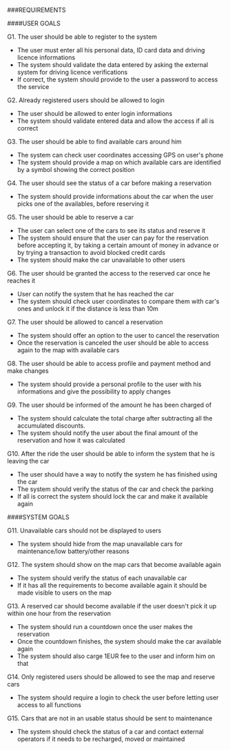 ###REQUIREMENTS

####USER GOALS

G1. The user should be able to register to the system

* The user must enter all his personal data, ID card data and driving licence informations
* The system should validate the data entered by asking the external system for driving licence verifications
* If correct, the system should provide to the user a password to access the service


G2. Already registered users should be allowed to login

* The user should be allowed to enter login informations
* The system should validate entered data and allow the access if all is correct


G3. The user should be able to find available cars around him

* The system can check user coordinates accessing GPS on user's phone
* The system should provide a map on which available cars are identified by a symbol showing the correct position


G4. The user should see the status of a car before making a reservation

* The system should provide informations about the car when the user picks one of the availables, before reserving it


G5. The user should be able to reserve a car

* The user can select one of the cars to see its status and reserve it
* The system should ensure that the user can pay for the reservation before accepting it, by taking a certain amount of money in advance or by trying a transaction to avoid blocked credit cards
* The system should make the car unavailable to other users


G6. The user should be granted the access to the reserved car once he reaches it

* User can notify the system that he has reached the car
* The system should check user coordinates to compare them with car's ones and unlock it if the distance is less than 10m


G7. The user should be allowed to cancel a reservation

* The system should offer an option to the user to cancel the reservation
* Once the reservation is canceled the user should be able to access again to the map with available cars


G8. The user should be able to access profile and payment method and make changes

* The system should provide a personal profile to the user with his informations and give the possibility to apply changes


G9. The user should be informed of the amount he has been charged of

* The system should calculate the total charge after subtracting all the accumulated discounts.
* The system should notify the user about the final amount of the reservation and how it was calculated


G10. After the ride the user should be able to inform the system that he is leaving the car

* The user should have a way to notify the system he has finished using the car
* The system should verify the status of the car and check the parking
* If all is correct the system should lock the car and make it available again


####SYSTEM GOALS

G11. Unavailable cars should not be displayed to users

* The system should hide from the map unavailable cars for maintenance/low battery/other reasons


G12. The system should show on the map cars that become available again

* The system should verify the status of each unavailable car
* If it has all the requirements to become available again it should be made visible to users on the map


G13. A reserved car should become available if the user doesn't pick it up within one hour from the reservation

* The system should run a countdown once the user makes the reservation
* Once the countdown finishes, the system should make the car available again
* The system should also carge 1EUR fee to the user and inform him on that


G14. Only registered users should be allowed to see the map and reserve cars

* The system should require a login to check the user before letting user access to all functions


G15. Cars that are not in an usable status should be sent to maintenance

* The system should check the status of a car and contact external operators if it needs to be recharged, moved or maintained